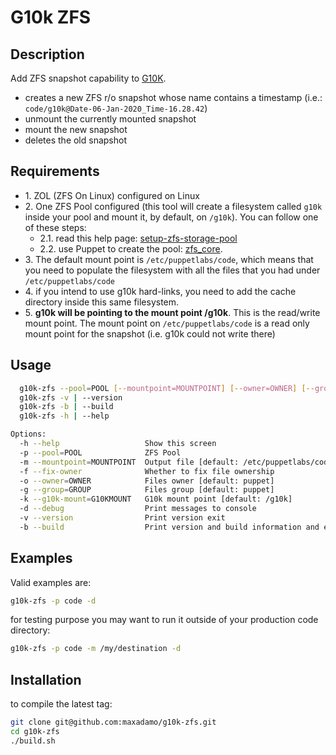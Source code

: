 # G10k ZFS

## Description

Add ZFS snapshot capability to [G10K](https://github.com/xorpaul/g10k/).

* creates a new ZFS r/o snapshot whose name contains a timestamp (i.e.: `code/g10k@Date-06-Jan-2020_Time-16.28.42`)
* unmount the currently mounted snapshot
* mount the new snapshot
* deletes the old snapshot

## Requirements

* 1\. ZOL (ZFS On Linux) configured on Linux
* 2\. One ZFS Pool configured (this tool will create a filesystem called `g10k` inside your pool and mount it, by default, on `/g10k`). You can follow one of these steps:
  * 2.1\. read this help page: [setup-zfs-storage-pool](https://tutorials.ubuntu.com/tutorial/setup-zfs-storage-pool)
  * 2.2\. use Puppet to create the pool: [zfs_core](https://forge.puppet.com/puppetlabs/zfs_core).
* 3\.  The default mount point is `/etc/puppetlabs/code`, which means that you need to populate the filesystem with all the files that you had under `/etc/puppetlabs/code`
* 4\. if you intend to use g10k hard-links, you need to add the cache directory inside this same filesystem.
* 5\.  **g10k will be pointing to the mount point /g10k**. This is the read/write mount point. The mount point on `/etc/puppetlabs/code` is a read only mount point for the snapshot (i.e. g10k could not write there)

## Usage

```sh
  g10k-zfs --pool=POOL [--mountpoint=MOUNTPOINT] [--owner=OWNER] [--group=GROUP] [--g10k-mount=G10KMOUNT] [--fix-owner] [--debug]
  g10k-zfs -v | --version
  g10k-zfs -b | --build
  g10k-zfs -h | --help

Options:
  -h --help                   Show this screen
  -p --pool=POOL              ZFS Pool
  -m --mountpoint=MOUNTPOINT  Output file [default: /etc/puppetlabs/code]
  -f --fix-owner              Whether to fix file ownership
  -o --owner=OWNER            Files owner [default: puppet]
  -g --group=GROUP            Files group [default: puppet]
  -k --g10k-mount=G10KMOUNT   G10k mount point [default: /g10k]
  -d --debug                  Print messages to console
  -v --version                Print version exit
  -b --build                  Print version and build information and exit
```

## Examples

Valid examples are:

```sh
g10k-zfs -p code -d
```

for testing purpose you may want to run it outside of your production code directory:

```sh
g10k-zfs -p code -m /my/destination -d
```

## Installation

to compile the latest tag:

```sh
git clone git@github.com:maxadamo/g10k-zfs.git
cd g10k-zfs
./build.sh
```
